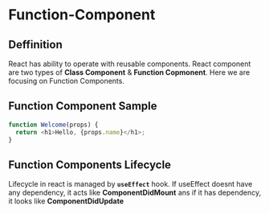 # Function-Component

## Deffinition
React has ability to operate with reusable components. React component are two types of **Class Component** & **Function Copmonent**. Here we are focusing on Function Components.

## Function Component Sample

```js
function Welcome(props) {
  return <h1>Hello, {props.name}</h1>;
}
```
## Function Components Lifecycle
Lifecycle in react is managed by **`useEffect`** hook. If useEffect doesnt have any dependency, it acts like **ComponentDidMount** ans if it has dependency, it looks like **ComponentDidUpdate**
